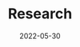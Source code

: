 ---
title: Research
subtitle:

date: 2022-05-30
type: landing

sections:
  - block: collection
    content:
      # Page type to display. E.g. post, talk, publication...
      # page_type: project
      # Choose how many pages you would like to display (0 = all pages)
      count: 5
      # Filter on criteria
      filters:
        author: ""
        category: ""
        tag: ""
        exclude_featured: false
        exclude_future: false
        exclude_past: false
        publication_type: ""
      # Choose how many pages you would like to offset by
      offset: 0
      # Page order: descending (desc) or ascending (asc) date.
      order: desc

    design:
      # Choose a view for the listings:
      #   1 = List
      #   2 = Compact
      #   3 = Card
      #   4 = Citation (publication only)
      #   5 = Showcase
      #   Masonry
      view: 2
      columns: '1'
---